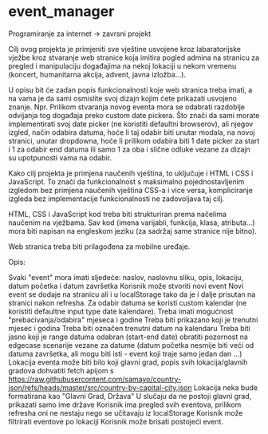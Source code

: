 # event_manager
Programiranje za internet -> zavrsni projekt

Cilj ovog projekta je primjeniti sve vještine usvojene kroz labaratorijske vježbe kroz stvaranje web stranice koja imitira pogled admina na stranicu za pregled i manipulaciju događajima na nekoj lokaciji u nekom vremenu (koncert, humanitarna akcija, advent, javna izložba...).

U opisu bit će zadan popis funkcionalnosti koje web stranica treba imati, a na vama je da sami osmislite svoj dizajn kojim ćete prikazati usvojeno znanje. Npr. Prilikom stvaranja novog eventa mora se odabrati razdoblje odvijanja tog događaja preko custom date pickera. Što znači da sami morate implementirati svoj date picker (ne koristiti defaultni browserov), ali njegov izgled, način odabira datuma, hoće li taj odabir biti unutar modala, na novoj stranici, unutar dropdowna, hoće li prilikom odabira biti 1 date picker za start i 1 za odabir end datuma ili samo 1 za oba i slične odluke vezane za dizajn su upotpunosti vama na odabir.

Kako cilj projekta je primjena naučenih vještina, to uključuje i HTML i CSS i JavaScript. To znači da funkcionalnost s maksimalno pojednostavljenim izgledom bez primjena naučenih vještina CSS-a i vice versa, kompliciranje izgleda bez implementacije funkcionalnosti ne zadovoljava taj cilj.

HTML, CSS i JavaScript kod treba biti strukturiran prema načelima naučenim na vježbama. Sav kod (imena varijabli, funkcija, klasa, atributa...) mora biti napisan na engleskom jeziku (za sadržaj same stranice nije bitno).

Web stranica treba biti prilagođena za mobilne uređaje.

Opis:

Svaki "event" mora imati sljedeće: naslov, naslovnu sliku, opis, lokaciju, datum početka i datum završetka
Korisnik može stvoriti novi event
Novi event se dodaje na stranicu ali i u localStorage tako da je i dalje prisutan na stranici nakon refresha.
Za odabir datuma se koristi custom kalendar (ne koristiti defaultne input type date kalendare). 
Treba imati mogućnost "prebacivanja/odabira" mjeseca i godine
Treba biti prikazano koji je trenutni mjesec i godina
Treba biti označen trenutni datum na kalendaru
Treba biti jasno koji je range datuma odabran (start-end date) 
obratiti pozornost na edgecase scenarije vezane za datume (datum početka nesmije biti veći od datuma završetka, ali mogu biti isti - event koji traje samo jedan dan ...)
Lokacija eventa može biti bilo koji glavni grad, popis svih lokacija/glavnih gradova dohvatiti fetch apijom s https://raw.githubusercontent.com/samayo/country-json/refs/heads/master/src/country-by-capital-city.json
Lokacija neka bude formatirana kao "Glavni Grad, Država"
U slučaju da ne postoji glavni grad, prikazati samo ime države
Korisnik ima pregled svih eventova, prilikom refresha oni ne nestaju nego se učitavaju iz localStorage
Korisnik može filtrirati eventove po lokaciji
Korisnik može brisati postojeći event.
